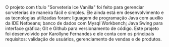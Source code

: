 O projeto com título "Sorveteria Ice Vanilla" foi feito para gerenciar sorveterias de maneira fácil e simples.
Ele ainda está em desenvolvimento e as tecnologias utilizadas foram: liguagem de programação Java com auxílio da IDE Netbeans;
banco de dados com Mysql Workbench; Java Swing para interface gráfica; Git e Github para versionamento de código.
Este projeto foi desenvolvido por Karollyne Fernandes e ele conta com os principais requisitos: validação de usuários, gerenciamento de vendas e de produtos.
